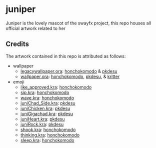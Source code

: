 # juniper
Juniper is the lovely mascot of the swayfx project, this repo houses all official artwork related to her

## Credits
The artwork contained in this repo is attributed as follows:
+ wallpaper
  + [legacywallpaper.ora](/wallpaper/legacywallpaper.ora): [honchokomodo](https://github.com/honchokomodo) & [pkdesu](https://github.com/pkdesuwu)
  + [wallpaper.ora](/wallpaper/wallpaper.ora): [honchokomodo](https://github.com/honchokomodo), [pkdesu](https://github.com/pkdesuwu), & [kritter](https://github.com/snowykritter)
+ emoji
  + [like_approved.kra](/emoji/like_approved.kra): [honchokomodo](https://github.com/honchokomodo)
  + [sip.kra](/emoji/sip.kra): [honchokomodo](https://github.com/honchokomodo)
  + [wave.kra](/emoji/wave.kra): [honchokomodo](https://github.com/honchokomodo)
  + [juniChad_Side.kra](/emoji/juniChad_Side.kra): [pkdesu](https://github.com/pkdesuwu)
  + [juniChicken.kra](/emoji/juniChicken.kra): [pkdesu](https://github.com/pkdesuwu)
  + [juniGigachad.kra](/emoji/juniGigachad.kra): [pkdesu](https://github.com/pkdesuwu)
  + [juniHeart.kra](/emoji/juniHeart.kra): [pkdesu](https://github.com/pkdesuwu)
  + [juniRock.kra](/emoji/juniRock.kra): [pkdesu](https://github.com/pkdesuwu)
  + [shook.kra](/emoji/shook.kra): [honchokomodo](https://github.com/honchokomodo)
  + [thinking.kra](/emoji/thinking.kra): [honchokomodo](https://github.com/honchokomodo)
  + [sleep.kra](/emoji/sleep.kra): [honchokomodo](https://github.com/honchokomodo)

